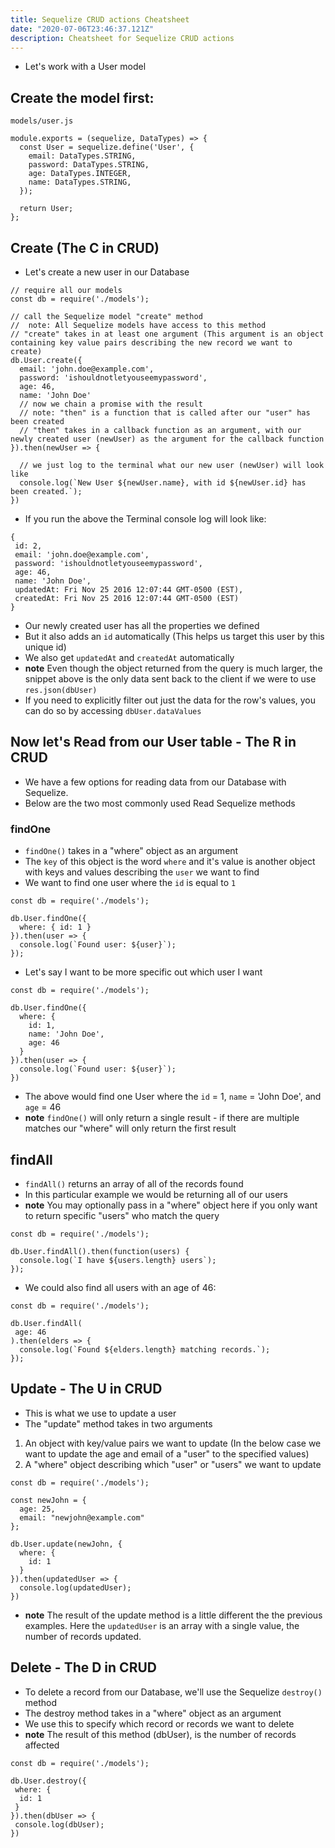 ```yaml
---
title: Sequelize CRUD actions Cheatsheet
date: "2020-07-06T23:46:37.121Z"
description: Cheatsheet for Sequelize CRUD actions
---
```


* Let's work with a User model

## Create the model first:

`models/user.js`

```
module.exports = (sequelize, DataTypes) => {
  const User = sequelize.define('User', {
    email: DataTypes.STRING,
    password: DataTypes.STRING,
    age: DataTypes.INTEGER,
    name: DataTypes.STRING,
  });

  return User;
};
```

## Create (The C in CRUD)
* Let's create a new user in our Database

```
// require all our models
const db = require('./models');

// call the Sequelize model "create" method
//  note: All Sequelize models have access to this method
// "create" takes in at least one argument (This argument is an object containing key value pairs describing the new record we want to create)
db.User.create({
  email: 'john.doe@example.com',
  password: 'ishouldnotletyouseemypassword',
  age: 46,
  name: 'John Doe'
  // now we chain a promise with the result
  // note: "then" is a function that is called after our "user" has been created
  // "then" takes in a callback function as an argument, with our newly created user (newUser) as the argument for the callback function
}).then(newUser => {

  // we just log to the terminal what our new user (newUser) will look like
  console.log(`New User ${newUser.name}, with id ${newUser.id} has been created.`);
})
```

* If you run the above the Terminal console log will look like:


```
{
 id: 2,
 email: 'john.doe@example.com',
 password: 'ishouldnotletyouseemypassword',
 age: 46,
 name: 'John Doe',
 updatedAt: Fri Nov 25 2016 12:07:44 GMT-0500 (EST),
 createdAt: Fri Nov 25 2016 12:07:44 GMT-0500 (EST)
}
```

* Our newly created user has all the properties we defined
* But it also adds an `id` automatically (This helps us target this user by this unique id)
* We also get `updatedAt` and `createdAt` automatically
* **note** Even though the object returned from the query is much larger, the snippet above is the only data sent back to the client if we were to use `res.json(dbUser)`
* If you need to explicitly filter out just the data for the row's values, you can do so by accessing `dbUser.dataValues`

## Now let's Read from our User table - The R in CRUD

* We have a few options for reading data from our Database with Sequelize.
* Below are the two most commonly used Read Sequelize methods

### findOne


* `findOne()` takes in a "where" object as an argument
* The `key` of this object is the word `where` and it's value is another object with keys and values describing the `user` we want to find
* We want to find one user where the `id` is equal to `1`

```
const db = require('./models');

db.User.findOne({ 
  where: { id: 1 } 
}).then(user => {
  console.log(`Found user: ${user}`);
});
```

* Let's say I want to be more specific out which user I want

```
const db = require('./models');

db.User.findOne({
  where: {
    id: 1,
    name: 'John Doe',
    age: 46
  }
}).then(user => {
  console.log(`Found user: ${user}`);
})
```

* The above would find one User where the `id` = 1, `name` = 'John Doe', and `age` = 46
* **note** `findOne()` will only return a single result - if there are multiple matches our "where" will only return the first result

## findAll
* `findAll()` returns an array of all of the records found
* In this particular example we would be returning all of our users
* **note** You may optionally pass in a "where" object here if you only want to return specific "users" who match the query

```
const db = require('./models');

db.User.findAll().then(function(users) {
  console.log(`I have ${users.length} users`);
});
```

* We could also find all users with an age of 46:

```
const db = require('./models');

db.User.findAll(
 age: 46
).then(elders => {
  console.log(`Found ${elders.length} matching records.`);
});
```

## Update - The U in CRUD
* This is what we use to update a user
* The "update" method takes in two arguments

1. An object with key/value pairs we want to update (In the below case we want to update the age and email of a "user" to the specified values)
2. A "where" object describing which "user" or "users" we want to update

```
const db = require('./models');

const newJohn = {
  age: 25,
  email: "newjohn@example.com"
};

db.User.update(newJohn, {
  where: {
    id: 1  
  }
}).then(updatedUser => {
  console.log(updatedUser);
})
```

* **note** The result of the update method is a little different the the previous examples. Here the `updatedUser` is an array with a single value, the number of records updated.

## Delete - The D in CRUD
* To delete a record from our Database, we'll use the Sequelize `destroy()` method
* The destroy method takes in a "where" object as an argument
* We use this to specify which record or records we want to delete
* **note** The result of this method (dbUser), is the number of records affected

```
const db = require('./models');

db.User.destroy({
 where: {
  id: 1
 }
}).then(dbUser => {
 console.log(dbUser);
})
```
